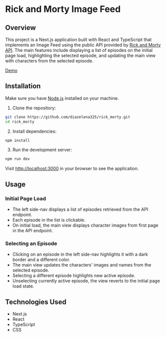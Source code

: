 # Rick and Morty Image Feed

## Overview

This project is a Next.js application built with React and TypeScript that implements an Image Feed using the public API provided by [Rick and Morty API](https://rickandmortyapi.com/documentation/#rest). The main features include displaying a list of episodes on the initial page load, highlighting the selected episode, and updating the main view with characters from the selected episode.

[Demo](https://rickandmorty-diaz-demo.netlify.app/) 


## Installation

Make sure you have [Node.js](https://nodejs.org/) installed on your machine.

1. Clone the repository:

```bash
git clone https://github.com/diazelena325/rick_morty.git
cd rick_morty
```

2. Install dependencies:

```bash
npm install
```

3. Run the development server:

```bash
npm run dev
```

Visit [http://localhost:3000](http://localhost:3000) in your browser to see the application.

## Usage

### Initial Page Load 

- The left side-nav displays a list of episodes retrieved from the API endpoint.
- Each episode in the list is clickable.
- On initial load, the main view displays character images from first page in the API endpoint.

### Selecting an Episode 

- Clicking on an episode in the left side-nav highlights it with a dark border and a different color.
- The main view updates the characters' images and names from the selected episode.
- Selecting a different episode highlights new active episode.
- Unselecting currently active episode, the view reverts to the initial page load state.


## Technologies Used

- Next.js
- React
- TypeScript
- CSS
